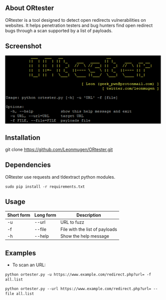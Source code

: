 ## About ORtester

ORtester is a tool designed to detect open redirects vulnerabilities on websites. It helps penetration testers and bug hunters find open redirect bugs through a scan supported by a list of payloads.

## Screenshot
![Alt text](https://github.com/Geek-Pwn/ORtester/blob/master/banner.PNG?raw=true)

## Installation
git clone https://github.com/Leonmugen/ORtester.git

## Dependencies
ORtester use requests and tldextract python modules.
```
sudo pip install -r requirements.txt
```

## Usage
| Short form | Long form | Description |
| --- | --- | --- |
| -u | --url | URL to fuzz |
| -f | --file | File with the list of payloads |
| -h | --help | Show the help message |

## Examples
* To scan an URL:
```
python ortester.py -u https://www.example.com/redirect.php?url= -f all.list
```
```
python ortester.py --url https://www.example.com/redirect.php?url= --file all.list
```
